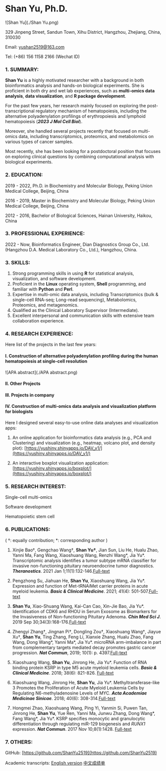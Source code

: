 # Shan Yu, Ph.D.

![Shan Yu](./Shan Yu.png)

329 Jinpeng Street, Sandun Town, Xihu District, Hangzhou, Zhejiang, China, 310030

Email: yushan2519@163.com 

Tel: (+86) 156 1158 2166 (Wechat ID)

### 1. SUMMARY:

**Shan Yu** is a highly motivated researcher with a background in both bioinformatics analysis and hands-on biological experiments. She is proficient in both dry and wet lab experiences, such as **multi-omics data analysis**, **data visualization**, and **R package development**. 

For the past few years, her research mainly focused on exploring the post-transcriptional regulatory mechanism of hematopoiesis, including the alternative polyadenylation profilings of erythropoiesis and lymphoid hematopoiesis (***2023 J Mol Cell Biol***).

Moreover, she handled several projects recently that focused on multi-omics data, including transcriptomics, proteomics, and metabolomics on various types of cancer samples.

Most recently, she has been looking for a postdoctoral position that focuses on exploring clinical questions by combining computational analysis with biological experiments.

### 2. EDUCATION:

2019 - 2022, Ph.D. in Biochemistry and Molecular Biology, Peking Union Medical College, Beijing, China

2016 - 2019, Master in Biochemistry and Molecular Biology, Peking Union Medical College, Beijing, China

2012 - 2016, Bachelor of Biological Sciences, Hainan University, Haikou, China

### 3. PROFESSIONAL EXPERIENCE:

2022 - Now, Bioinformatics Engineer, Dian Diagnostics Group Co., Ltd. (Hangzhou D.A. Medical Laboratory Co., Ltd.), Hangzhou, China.

### 3. SKILLS:

1. Strong programming skills in using **R** for statistical analysis, visualization, and software development.
2. Proficient in the **Linux** operating system, **Shell** programming, and familiar with **Python** and **Perl**.
3. Expertise in multi-omic data analysis, including Transcriptomics (bulk & single-cell RNA-seq; Long-read sequencing), Metabolomics, Proteomics, and metagenomics.
4. Qualified as the Clinical Laboratory Supervisor (Intermediate).
5. Excellent interpersonal and communication skills with extensive team collaboration experience.

### 4. RESEARCH EXPERIENCE:

Here list of the projects in the last few years:

#### I. Construction of alternative polyadenylation profiling during the human hematopoiesis at single-cell resolution

![APA abstract](./APA abstract.png)



#### II. Other Projects

#### III. Projects in company



#### IV. Construction of multi-omics data analysis and visualization platform for biologists

Here I designed several easy-to-use online data analyses and visualization apps:

1. An online application for bioinformatics data analysis (e.g., PCA and Clustering) and visualization (e.g., heatmap, volcano plot, and density plot): [https://yushiny.shinyapps.io/DAV_v1/](https://yushiny.shinyapps.io/DAV_v1/)

2. An interactive boxplot visualization application: [https://yushiny.shinyapps.io/boxplot/](https://yushiny.shinyapps.io/boxplot/)


### 5. RESEARCH INTEREST:

Single-cell multi-omics

Software development

Hematopoietic stem cell

### 6. PUBLICATIONS:

( †: equally contribution; \*: corresponding author )

1. Xinjie Bao†, Gengchao Wang†, **Shan Yu†**, Jian Sun, Liu He, Hualu Zhao, Yanni Ma, Fang Wang, Xiaoshuang Wang, Renzhi Wang\*, Jia Yu\*. Transcriptomic analysis identifies a tumor subtype mRNA classifier for invasive non-functioning pituitary neuroendocrine tumor diagnostics. ***Theranostics***. 2021 Jan 1;11(1):132-146.[Full-text](https://www.thno.org/v11p0132.htm)

2.	Pengzhong Su, Jiahuan He, **Shan Yu**, Xiaoshuang Wang, Jia Yu\*. Expression and function of Met-tRNAiMet carrier proteins in acute myeloid leukemia. ***Basic & Clinical Medicine***. 2021; 41(4): 501-507.[Full-text](http://journal11.magtechjournal.com/Jwk_jcyxylc/EN/abstract/abstract13844.shtml)

3.	**Shan Yu**, Xiao-Shuang Wang, Kai-Can Cao, Xin-Jie Bao, Jia Yu\*. Identification of CDK6 and RHOU in Serum Exosome as Biomarkers for the Invasiveness of Non-functioning Pituitary Adenoma. ***Chin Med Sci J***. 2019 Sep 30;34(3):168-176.[Full-text](http://cmsj.cams.cn/EN/10.24920/003585)

4.	Zhengyi Zhang†, Jingnan Pi†, Dongling Zou†, Xiaoshuang Wang†, Jiayue Xu†, **Shan Yu**, Ting Zhang, Feng Li, Xianxie Zhang, Hualu Zhao, Fang Wang, Dong Wang\*, Yanni Ma\*, Jia Yu\*. microRNA arm-imbalance in part from complementary targets mediated decay promotes gastric cancer progression. ***Nat Commun***, 2019; 10(1): p. 4397.[Full-text](https://www.nature.com/articles/s41467-019-12292-5)

5.	Xiaoshuang Wang, **Shan Yu**, Jinrong He, Jia Yu\*. Function of RNA binding protein KSRP in type M5 acute myeloid leukemia cells. ***Basic & Clinical Medicine***. 2018; 38(6): 821-826. [Full-text](http://journal11.magtechjournal.com/Jwk_jcyxylc/CN/Y2018/V38/I6/821)

6. Xiaoshuang Wang, Jinrong He, **Shan Yu**, Jia Yu\*. Methyltransferase-like 3 Promotes the Proliferation of Acute Myeloid Leukemia Cells by Regulating N6-methyladenosine Levels of MYC. ***Acta Academiae Medicinae Sinicae***. 2018; 40(6): 308-314.[Full-text](http://journal13.magtechjournal.com/yxkxy/CN/10.3881/j.issn.1000-503X.2018.03.002)
    
7. Hongmei Zhao, Xiaoshuang Wang, Ping Yi, Yanmin Si, Puwen Tan, Jinrong He, **Shan Yu**, Yue Ren, Yanni Ma, Junwu Zhang, Dong Wang\*, Fang Wang\*, Jia Yu\*. KSRP specifies monocytic and granulocytic differentiation through regulating miR-129 biogenesis and *RUNX1* expression. ***Nat Commun***. 2017 Nov 10;8(1):1428. [Full-text](https://www.nature.com/articles/s41467-017-01425-3)


### 7. OTHERS:

GitHub: [https://github.com/ShanYu2519](https://github.com/ShanYu2519)

Academic transcripts: [English version](./transcript_English.jpg)    [中文成绩单](./transcript_Chinese.jpg)

